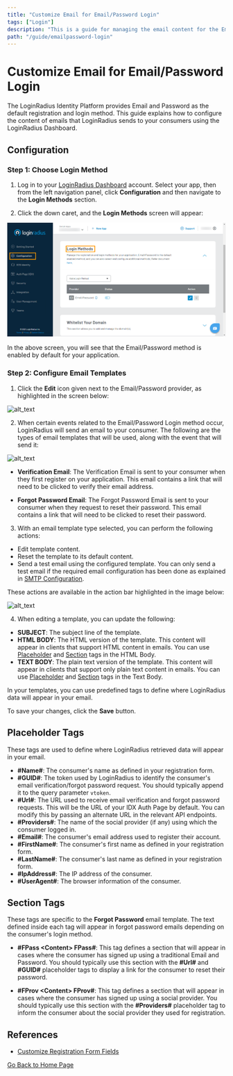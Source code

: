 ```yaml
---
title: "Customize Email for Email/Password Login"
tags: ["Login"]
description: "This is a guide for managing the email content for the Email and Password Login method in LoginRadius."
path: "/guide/emailpassword-login"
---
```


# Customize Email for Email/Password Login

The LoginRadius Identity Platform provides Email and Password as the default registration and login method. This guide explains how to configure the content of emails that LoginRadius sends to your consumers using the LoginRadius Dashboard.

## Configuration

### Step 1: Choose Login Method

1. Log in to your <a href="https://dashboard.loginradius.com/dashboard" target="_blank">LoginRadius Dashboard</a> account. Select your app, then from the left navigation panel, click **Configuration** and then navigate to the **Login Methods** section.

2. Click the down caret, and the **Login Methods** screen will appear:

![alt_text](../../assets/blog-common/configuration.png "image_tooltip")

In the above screen, you will see that the Email/Password method is enabled by default for your application.

### Step 2: Configure Email Templates

1. Click the **Edit** icon given next to the Email/Password provider, as highlighted in the screen below:

![alt_text](images/edit-template.png "image_tooltip")

2. When certain events related to the Email/Password Login method occur, LoginRadius will send an email to your consumer. The following are the types of email templates that will be used, along with the event that will send it: 

![alt_text](images/templates.png "image_tooltip")

* **Verification Email**: The Verification Email is sent to your consumer when they first register on your application. This email contains a link that will need to be clicked to verify their email address.

* **Forgot Password Email**: The Forgot Password Email is sent to your consumer when they request to reset their password. This email contains a link that will need to be clicked to reset their password.

3. With an email template type selected, you can perform the following actions:

* Edit template content.
* Reset the template to its default content.
* Send a test email using the configured template. You can only send a test email if the required email configuration has been done as explained in <a href="https://www.loginradius.com/docs/developer/guide/setup-your-smtp-provider" target="_blank">SMTP Configuration</a>.

These actions are available in the action bar highlighted in the image below:

![alt_text](images/template-action-bar.png "image_tooltip")

4. When editing a template, you can update the following:

* **SUBJECT**: The subject line of the template.
* **HTML BODY**: The HTML version of the template. This content will appear in clients that support HTML content in emails. You can use [Placeholder](#placeholder-tags) and [Section](#section-tags) tags in the HTML Body.
* **TEXT BODY**: The plain text version of the template. This content will appear in clients that support only plain text content in emails. You can use [Placeholder](#placeholder-tags) and [Section](#section-tags) tags in the Text Body.

In your templates, you can use predefined tags to define where LoginRadius data will appear in your email. 

To save your changes, click the **Save** button.

## Placeholder Tags

These tags are used to define where LoginRadius retrieved data will appear in your email.

* **#Name#**: The consumer's name as defined in your registration form.
* **#GUID#**: The token used by LoginRadius to identify the consumer's email verification/forgot password request. You should typically append it to the query parameter `vtoken`.
* **#Url#**:  The URL used to receive email verification and forgot password requests. This will be the URL of your IDX Auth Page by default. You can modify this by passing an alternate URL in the relevant API endpoints.
* **#Providers#**: The name of the social provider (if any) using which the consumer logged in.
* **#Email#**: The consumer's email address used to register their account.
* **#FirstName#**: The consumer's first name as defined in your registration form.
* **#LastName#**: The consumer's last name as defined in your registration form.
* **#IpAddress#**: The IP address of the consumer.
* **#UserAgent#**: The browser information of the consumer.

## Section Tags

These tags are specific to the **Forgot Password** email template. The text defined inside each tag will appear in forgot password emails depending on the consumer's login method.

* **#FPass \<Content\> FPass#**: This tag defines a section that will appear in cases where the consumer has signed up using a traditional Email and Password. You should typically use this section with the **#Url#** and **#GUID#** placeholder tags to display a link for the consumer to reset their password.

* **#FProv \<Content\> FProv#**: This tag defines a section that will appear in cases where the consumer has signed up using a social provider. You should typically use this section with the **#Providers#** placeholder tag to inform the consumer about the social provider they used for registration.

## References

* <a href="https://www.loginradius.com/docs/developer/guide/custom-registration" target="_blank">Customize Registration Form Fields</a>


[Go Back to Home Page](/)
